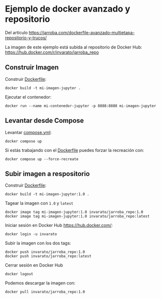 # Ejemplo de docker avanzado y repositorio

Del artículo https://jarroba.com/dockerfile-avanzado-multietapa-repositorio-y-trucos/

La imagen de este ejemplo está subida al repositorio de Docker Hub: https://hub.docker.com/r/invarato/jarroba_repo

## Construir Imagen

Construir [Dockerfile](Dockerfile):
````shell
docker build -t mi-imagen-jupyter .
````

Ejecutar el contenedor:
````shell
docker run --name mi-contenedor-jupyter -p 8888:8888 mi-imagen-jupyter
````


## Levantar desde Compose

Levantar [compose.yml](compose.yaml):
````shell
docker compose up
````

Si estás trabajando con el [Dockerfile](Dockerfile) puedes forzar la recreación con:
````shell
docker compose up --force-recreate
````


## Subir imagen a respositorio

Construir [Dockerfile](Dockerfile):
````shell
docker build -t mi-imagen-jupyter:1.0 .
````

Tagear la imagen con `1.0` y `latest`
````shell
docker image tag mi-imagen-jupyter:1.0 invarato/jarroba_repo:1.0
docker image tag mi-imagen-jupyter:1.0 invarato/jarroba_repo:latest
````

Iniciar sesión en Docker Hub https://hub.docker.com/:
````shell
docker login -u invarato
````

Subir la imagen con los dos tags:
````shell
docker push invarato/jarroba_repo:1.0
docker push invarato/jarroba_repo:latest
````

Cerrar sesión en Docker Hub
````shell
docker logout
````

Podemos descargar la imagen con:
````shell
docker pull invarato/jarroba_repo:1.0
````